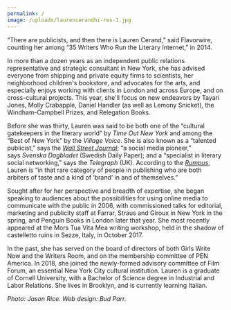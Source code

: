 ```yaml
---
permalink: /
image: /uploads/laurencerandhi-res-1.jpg
---
```



“There are publicists, and then there is Lauren Cerand,” said Flavorwire, counting her among “35 Writers Who Run the Literary Internet,” in 2014.

In more than a dozen years as an independent public relations representative and strategic consultant in New York, she has advised everyone from shipping and private equity firms to scientists, her neighborhood children's bookstore, and advocates for the arts, and especially enjoys working with clients in London and across Europe, and on cross-cultural projects. This year, she'll focus on new endeavors by Tayari Jones, Molly Crabapple, Daniel Handler (as well as Lemony Snicket), the Windham-Campbell Prizes, and Relegation Books.

Before she was thirty, Lauren was said to be both one of the “cultural gatekeepers in the literary world” by&nbsp;*Time Out New York*&nbsp;and among the “Best of New York” by the&nbsp;*Village Voice*. She is also known as a “talented publicist,” says the&nbsp;[*Wall Street Journal*](http://www.wsj.com/articles/how-preparation-for-the-next-life-became-a-big-hit-for-tyrant-1421351378?tesla=y); “a social media pioneer,” says&nbsp;*Svenska Dagbladet*&nbsp;(Swedish Daily Paper); and a “specialist in literary social networking,” says the&nbsp;*Telegraph*&nbsp;(UK). According to the&nbsp;[*Rumpus*](http://therumpus.net/2012/05/lit-link-round-up-16/), Lauren is “in that rare category of people in publishing who are both arbiters of taste and a kind of ‘brand’ in and of themselves.”

Sought after for her perspective and breadth of expertise, she began speaking to audiences about the possibilities for using online media to communicate with the public in 2006, with commissioned talks for editorial, marketing and publicity staff at Farrar, Straus and Giroux in New York in the spring, and Penguin Books in London later that year. She most recently appeared at the Mors Tua Vita Mea writing workshop, held in the shadow of castelletto ruins in Sezze, Italy, in October 2017.&nbsp;

In the past, she has served on the board of directors of both Girls Write Now and the Writers Room, and on the membership committee of PEN America. In 2018, she joined the newly-formed advisory committee of Film Forum, an essential New York City cultural institution. Lauren is a graduate of Cornell University, with a Bachelor of Science degree in Industrial and Labor Relations. She lives in Brooklyn, and is currently learning Italian.

*Photo: Jason Rice. Web design: Bud Parr.*